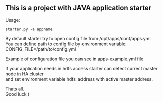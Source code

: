 ## This is a project with JAVA application starter  

Usage:  
```
starter.py -a appname 
```

By default starter try to open config file from /opt/apps/conf/apps.yml  
You can define path to config file by environment variable:  
CONFIG_FILE=/path/to/config.yml  

Example of configuration file you can see in apps-example.yml file  

If your application needs in hdfs access starter can detect currect master node in HA cluster  
and set environment variable hdfs_address with active master address.  

Thats all.  
Good luck ) 